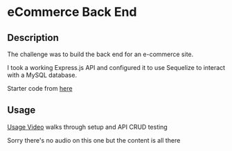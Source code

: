 # eCommerce Back End

## Description

The challenge was to build the back end for an e-commerce site. 

I took a working Express.js API and configured it to use Sequelize to interact with a MySQL database.

Starter code from [here](https://github.com/coding-boot-camp/fantastic-umbrella)  

## Usage

[Usage Video](https://its-jefe.github.io/videos/13.html) walks through setup and API CRUD testing

Sorry there's no audio on this one but the content is all there